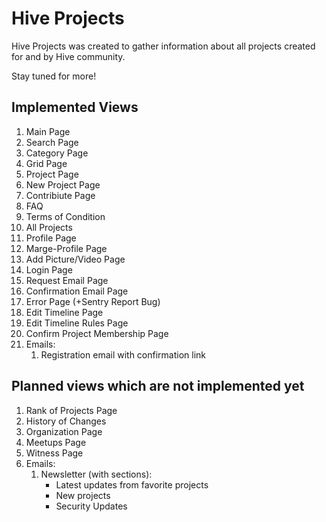 # Hive Projects

Hive Projects was created to gather information about all projects created for and by Hive community.

Stay tuned for more!


## Implemented Views

1. Main Page
2. Search Page
3. Category Page
4. Grid Page
5. Project Page
6. New Project Page
7. Contribiute Page
8. FAQ
9. Terms of Condition
10. All Projects
11. Profile Page
12. Marge-Profile Page
13. Add Picture/Video Page
14. Login Page
15. Request Email Page
16. Confirmation Email Page
17. Error Page (+Sentry Report Bug)
18. Edit Timeline Page
19. Edit Timeline Rules Page
20. Confirm Project Membership Page
21. Emails:
    1. Registration email with confirmation link

## Planned views which are not implemented yet

1. Rank of Projects Page
2. History of Changes
3. Organization Page
4. Meetups Page
5. Witness Page
6. Emails:
    1. Newsletter (with sections):
        * Latest updates from favorite projects
        * New projects
        * Security Updates

